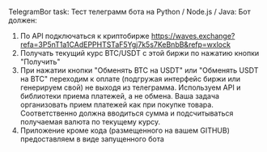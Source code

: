 TelegramBor task:
Тест телеграмм бота на Python / Node.js / Java:
Бот должен:
1. По API подключаться к криптобирже https://waves.exchange?refa=3P5nT1a1CAdEPPHTSTaF5Ygj7k5s7KeBnbB&refp=wxlock
2. Получать текущий курс BTC/USDT с этой биржи по нажатию кнопки "Получить"
3. При нажатии кнопки "Обменять BTC на USDT" или "Обменять USDT на BTC" переходим к оплате (подгружая интерфейс биржи или генерируем свой) не выходя из телеграмма. Используем API и библиотеки приема платежей, а не обмена. Ваша задача организовать прием платежей как при покупке товара. Соответственно должна вводиться сумма и подсчитываться получаемая валюта по текущему курсу.
4. Приложение кроме кода (размещенного на вашем GITHUB) предоставляем в виде запущенного бота